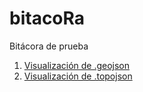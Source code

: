 # bitacoRa
Bitácora de prueba

1. [Visualización  de .geojson](https://github.com/marlucjo/bitacoRa/blob/master/carto/mup60.geojson)
2. [Visualización  de .topojson](https://github.com/marlucjo/bitacoRa/blob/master/carto/mup60.topojson)
